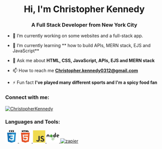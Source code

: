 ##

<h1 align="center">Hi, I'm Christopher Kennedy</h1>
<h3 align="center">A Full Stack Developer from New York City </h3>

- 🔭 I’m currently working on some websites and a full-stack app.

- 🌱 I’m currently learning ** how to build APIs, MERN stack, EJS and JavaScript**

- 💬 Ask me about **HTML, CSS, JavaScript, APIs, EJS and MERN stack**

- 📫 How to reach me **Christopher.kennedy0312@gmail.com**

- ⚡ Fun fact **I've played many different sports and I'm a spicy food fan**

<h3 align="left">Connect with me:</h3>
<p align="left">
<a href="https://linkedin.com/in/christopher-kennedy-70303b158" target="blank"><img align="center" src="https://raw.githubusercontent.com/rahuldkjain/github-profile-readme-generator/master/src/images/icons/Social/linked-in-alt.svg" alt=ChristopherKennedy height="30" width="40" /></a>
</p>

<h3 align="left">Languages and Tools:</h3>
<p align="left"> <a href="https://www.w3schools.com/css/" target="_blank" rel="noreferrer"> <img src="https://raw.githubusercontent.com/devicons/devicon/master/icons/css3/css3-original-wordmark.svg" alt="css3" width="40" height="40"/> </a> <a href="https://www.w3.org/html/" target="_blank" rel="noreferrer"> <img src="https://raw.githubusercontent.com/devicons/devicon/master/icons/html5/html5-original-wordmark.svg" alt="html5" width="40" height="40"/> </a> <a href="https://developer.mozilla.org/en-US/docs/Web/JavaScript" target="_blank" rel="noreferrer"> <img src="https://raw.githubusercontent.com/devicons/devicon/master/icons/javascript/javascript-original.svg" alt="javascript" width="40" height="40"/> </a> <a href="https://nodejs.org" target="_blank" rel="noreferrer"> <img src="https://raw.githubusercontent.com/devicons/devicon/master/icons/nodejs/nodejs-original-wordmark.svg" alt="nodejs" width="40" height="40"/> </a> <a href="https://zapier.com" target="_blank" rel="noreferrer"> <img src="https://www.vectorlogo.zone/logos/zapier/zapier-icon.svg" alt="zapier" width="40" height="40"/> </a> </p>
